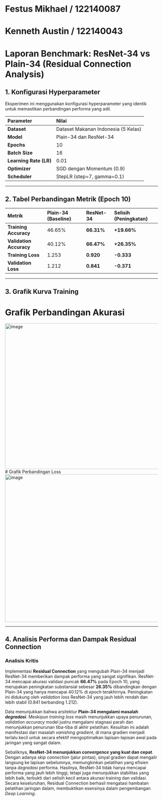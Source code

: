 # Festus Mikhael / 122140087 
# Kenneth Austin / 122140043

# Laporan Benchmark: ResNet-34 vs Plain-34 (Residual Connection Analysis)

## 1. Konfigurasi Hyperparameter

Eksperimen ini menggunakan konfigurasi hyperparameter yang identik untuk memastikan perbandingan performa yang adil.

| Parameter | Nilai |
| :--- | :--- |
| **Dataset** | Dataset Makanan Indonesia (5 Kelas) |
| **Model** | Plain-34 dan ResNet-34 |
| **Epochs** | 10 |
| **Batch Size** | 16 |
| **Learning Rate (LR)** | 0.01 |
| **Optimizer** | SGD dengan Momentum (0.9) |
| **Scheduler** | StepLR (step=7, gamma=0.1) |

---

## 2. Tabel Perbandingan Metrik (Epoch 10)

| Metrik | Plain-34 (Baseline) | ResNet-34 | Selisih (Peningkatan) |
| :--- | :--- | :--- | :--- |
| **Training Accuracy** | 46.65% | **66.31%** | **+19.66%** |
| **Validation Accuracy** | 40.12% | **66.47%** | **+26.35%** |
| **Training Loss** | 1.253 | **0.920** | **-0.333** |
| **Validation Loss** | 1.212 | **0.841** | **-0.371** |

---

## 3. Grafik Kurva Training

# Grafik Perbandingan Akurasi
<img width="813" height="479" alt="image" src="https://github.com/user-attachments/assets/2331fa19-c6f9-4842-92a1-e9cfa04d0872" />
# Grafik Perbandingan Loss
<img width="812" height="486" alt="image" src="https://github.com/user-attachments/assets/6464908a-e4ad-4389-9f0b-021519486917" />

---

## 4. Analisis Performa dan Dampak Residual Connection

### Analisis Kritis

Implementasi **Residual Connection** yang mengubah Plain-34 menjadi ResNet-34 memberikan dampak performa yang sangat signifikan. ResNet-34 mencapai akurasi validasi puncak **66.47%** pada Epoch 10, yang merupakan peningkatan substansial sebesar **26.35%** dibandingkan dengan Plain-34 yang hanya mencapai 40.12% di *epoch* terakhirnya. Peningkatan ini didukung oleh *validation loss* ResNet-34 yang jauh lebih rendah dan lebih stabil (0.841 berbanding 1.212).

Data menunjukkan bahwa arsitektur **Plain-34 mengalami masalah *degradasi***. Meskipun *training loss* masih menunjukkan upaya penurunan, *validation accuracy* model justru mengalami stagnasi parah dan menunjukkan penurunan tiba-tiba di akhir pelatihan. Kesulitan ini adalah manifestasi dari masalah *vanishing gradient*, di mana gradien menjadi terlalu kecil untuk secara efektif mengoptimalkan lapisan-lapisan awal pada jaringan yang sangat dalam.

Sebaliknya, **ResNet-34 menunjukkan *convergence* yang kuat dan cepat**. Dengan adanya *skip connection* (jalur pintas), sinyal gradien dapat mengalir langsung ke lapisan sebelumnya, memungkinkan pelatihan yang efisien tanpa *degradasi* performa. Hasilnya, ResNet-34 tidak hanya mencapai performa yang jauh lebih tinggi, tetapi juga menunjukkan stabilitas yang lebih baik, terbukti dari selisih kecil antara akurasi training dan validasi. Secara keseluruhan, Residual Connection berhasil mengatasi hambatan pelatihan jaringan dalam, membuktikan esensinya dalam pengembangan *Deep Learning*.
